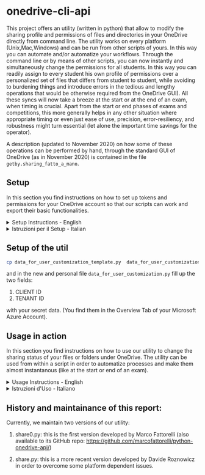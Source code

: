 # onedrive-cli-api

This project offers an utility (written in python) that allow to modify the sharing profile and permissions of files and directories in your OneDrive directly from command line. The utility works on every platform (Unix,Mac,Windows) and can be run from other scripts of yours. In this way you can automate and/or automatize your workflows. Through the command line or by means of other scripts, you can now instantly and simultaneously change the permissions for all students. In this way you can readily assign to every student his own profile of permissions over a personalized set of files that differs from student to student, while avoiding to burdening things and introduce errors in the tedious and lengthy operations that would be otherwise required from the OneDrive GUI). All these syncs will now take a breeze at the start or at the end of an exam, when timing is crucial. Apart from the start or end phases of exams and competitions, this more generally helps in any other situation where appropriate timing or even just ease of use, precision, error-resiliency, and robustness might turn essential (let alone the important time savings for the operator).

A description (updated to November 2020) on how some of these operations can be performed by hand, through the standard GUI of OneDrive (as in November 2020) is contained in the file `getby.sharing_fatto_a_mano`.


## Setup

In this section you find instructions on how to set up tokens and permissions for your OneDrive account so that our scripts can work and export their basic functionalities.

<details><summary>Setup Instructions - English</summary>
</details>

<details><summary>Istruzioni per il Setup - Italian</summary>

I passi da compiere sono gli stessi a prescindere dalla piattaforma (Linux/Mac/Windows).

Per utilizzare propriamente il programma, servono due codici generati dal OneDriveManager di Microsoft Azure:

1. CLIENT ID
2. TENANT ID

Entrambe queste stringhe hanno il sequente formato:

    ????????-????-????-????-????????????

ossia constano di 4 campi separati dal carattere `-`. Ogni campo è una stringa di caratteri ciascuno dei quali è una cifra oppure un carattere inglese minuscolo. Le lunghezze dei campi sono: 8-4-4-4-12.

In [figura](figs/CLIENT_TENANT_ID.jpg) puoi vedere la schermata di OneDriveManager dove ti compaiono questi due codici (CLIENT ID e TENANT ID).

Per ottenere questi due codici, bisogna configurare un account CLIENT di Microsoft e poi configurare un TENANT. Dopodichè si può registrare una propria applicazione per autorizzarla ad agire sul proprio account OneDrive. Dobbiamo infatti autorizzare l'utility se vogliamo poterla utilizzare pr modificare i permessi di accesso ai nostri file su OneDrive.

Il sito Azure con della documentazione ufficiale sarebbe il seguente:

https://docs.microsoft.com/it-it/azure/active-directory/develop/quickstart-register-app

Ma esso si dilunga su alcune cose non di reale pertinenza per l'uso che abbiamo in mente noi: nel caso di docenti e studenti assumiamo che, per collegarsi utilmente tra di loro, siano tutti tenuti o comunque prediligano riferirsi agli account Microsoft ottenuti dall'istituzione di appartenenza. Si noti che quando questa scelta può essere adottata (o sono pochi i destinatari non coperti in questo modo), si ha poi spesso l'ulteriore benefit che gli indirizzi mail stessi (che da Azure vengono utilizzati a stregua di identificativi cui attribuire i permessi) possono essere automaticamente generati. 

In definitiva, la procedura da seguire per la prima fase (registrazione dell'app) può allora essere riassunta nella seguente:

1. Accedere al [portale di Azure](https://portal.azure.com/).

2. Si selezioni il proprio account Azure che fa capo all'istituzione di riferimento (questa procedura e questa utility possono essere utilizzate anche per ogni altro tuo account Azure, ma assumiamo qui che il lettore sia interessato a condividere con persone della propria istituzione, nel quale caso potrà quindi avvalersi della conoscenza implicita degli indirizzi mail (ad sempio, per gli studenti UniVR essi sono della forma <matricola>@studenti.univr.it). Consigliamo pertanto di procedere con l'account dell'istituzione.

3. Cercare e selezionare Azure Active Directory.

4. In Gestisci selezionare Registrazioni app > Nuova registrazione.

5. Immettere un nome qualsiasi (negli screenshots offerti d'esempio abbiamo inserito "nomeAcasaccio") per l'applicazione cui si intenda riservare delle autorizzazioni d'accesso. Questo sarà il nome che verrà utilizzato per segnalare gli accessi, e comunque potrai sempre modificarlo in un momento successivo. Inoltre, più registrazioni di app possono condividere lo stesso nome. E' invece l'ID applicazione (CLIENT ID) generato automaticamente a identificare in modo univoco l'app all'interno della piattaforma Azure. Inoltre è fondamentale settare sempre l'URI di reindirizzamento ad una pagina con lo stesso nome scelto per l'app, in modo da permettere all'applicazione di "raccogliere" il token generato e procedere. (Nel sostro caso l'URI sarebbe `https://nomeAcasaccio.com`)

6. Dal menù si selezioni la voce `API permissions` per settare i necessari permessi per l'applicazione. Ai nostri scopi basta assegnare i seguenti permessi (alcuni forse sono superflui):

```
Contacts.ReadWrite
Files.ReadWrite.All
People.Read
User.Read
User.ReadBasic.All
User.ReadWrite
email
openid
```

#### Other Permissions

You can of course set other permissions depending on your intended use.

Quindi prima di tutto provi a settare sia "URL pagina iniziale" che "Dominio dell'entita di pubblicazione"...ovviamente in maniera coerente con il suo nome dell'applicazione




[figura](figs/permissions_set.jpg)

Nota: Comunque, alla prima operazione che richiede un dato permesso tra quelli impostati sopra (o comunque dopo oltre 3600 secondi da ultimo utilizzo), Azure chiede conferma di accettazione della richiesta nella fase di reindirizzamento al browser). 

Nota: da Windows (sia da cmd che da IDE, ad esempio da PyCharm), Linux (da terminale shell bash) o da Mac (da terminale shell zsh) il funzionamento è lo stesso, sia per predisporre la configurazione del client e la registrazione dell'app che per lanciare l'utility python.


</details>

## Setup of the util

```bash
cp data_for_user_customization_template.py  data_for_user_customization.py
```
and in the new and personal file `data_for_user_customization.py` fill up the two fields:

1. CLIENT ID
2. TENANT ID

with your secret data. (You find them in the Overview Tab of your Microsoft Azure Account).


## Usage in action

In this section you find instructions on how to use our utility to change the sharing status of your files or folders under OneDrive. The utility can be used from within a script in order to automatize processes and make them almost instantanous (like at the start or end of an exam).

<details><summary>Usage Instructions - English</summary>
</details>

<details><summary>Istruzioni d'Uso - Italiano</summary>
Dopo aver effettuato il [Setup](#setup) e scaricati i pacchetti richiesti, l'utility funziona come segue:

<details><summary>1. immissione del comando da shell</summary>


Da shell scrivo:
```bash
python3 share.py file_da_condividere buon_indirizzo_mail_destinatario tipo_condivisione
```

file_da_condividere: nome di file o folder su tuo OneDrive di cui intendi alterare lo stato di condivisione (condividere/decondividere/condividere in altra modalità)

tipo_condivisione: specifica la modalità di condivisione da settare per quel particolare file o folder e per quel particolare destinatario. Le possibili specifiche sono come da seguente tabella:

| arg_val  | tipo di condivisione  |
|---:|:---|
|  r | solo lettura     |
|  w |  anche scrittura |

buon_indirizzo_mail_destinatario: deve essere un buon indirizzo mail nel senso che:

1. deve essere un indirizzo mail del destinatario (ovvio);

2. deve essere noto all'account OneDrive del destinatario, ossia associato al destinatario. 

Nel caso di membri (studenti, docenti, impiegati) di un ente/istituzione//azienda cui OneDrive è offerto dall'ente di appartenenza questi indirizzi saranno predeterminati nel formato e quindi automaticamente generabili.

Ad esempio, nel caso di studenti UniVR potrai indifferentemente usare:

    VR??????@studenti.univr.it

oppure

    id??????@studenti.univr.it

</details>

Nota: il codice che scompare all'improvviso, si può reperire tornando al terminale subito dopo esser stati reindirizzati all'autenticazione web (oppure tornando alla console dell'IDE da cui si è lanciato il programma).


<details><summary>2. generazione del token</summary>

Dopo aver verificato la corrispondenza tra CLIENT_ID, TENANT_ID forniti, l'applicazione riesce a entrare in funzione e viene generato un token. Questo token viene salvato nel file `token.json` e permette di interagire con l'API di OneDrive (e quindi spostare, e inviare/condividere file) per 3600 secondi (ossia 100 minuti).

</details>

<details><summary>3. autorizzazione dall'account OneDrive</summary>

Sarai reindirizzato ad una pagina web dove si chiede di autorizzare l'app ad accedere ad uno specifico account OneDrive.

Dopo la vostra conferma, l'utility python esegue la sua consegna sfruttando l'API per condividere un file specificato con lo studente registrato a OneDrive con la mail specificata, ed attribuendo ad esso il permesso indicato (r=sola lettura, w=lettura e scrittura). Se il processo è andato a buon fine, su quel terminale compare riposta [200] o [201], e poi la conferma che il file è stato inviato correttamente.

</details>

<details><summary>4. comunicazione allo studente (recipient del file)</summary>

Allo studente arriverà una mail in cui, dopo essersi autenticato con le credenziali universitarie, avrà accesso al file condiviso con la modalità read.

</details>


Nota: da Windows (sia da cmd che da IDE, ad esempio da PyCharm), Linux (da terminale shell bash) o da Mac (da terminale shell zsh) il funzionamento è lo stesso, sia per predisporre la configurazione del client e la registrazione dell'app che per lanciare l'utility python.

Nota (solo privata): lo script `myshare.py` esemplifica l'uso. Esso contiene qualche commento in cui si evidenzia dove vadano inseriti i dati che è necessario specificare.


</details>

 
 
## History and maintainance of this report:

Currently, we maintain two versions of our utility:

 1. share0.py:  this is the first version developed by Marco Fattorelli (also available to its GitHub repo: https://github.com/marcofattorelli/python-onedrive-api/)

 2. share.py:  this is a more recent version developed by Davide Roznowicz in order to overcome some platform dependent issues.
